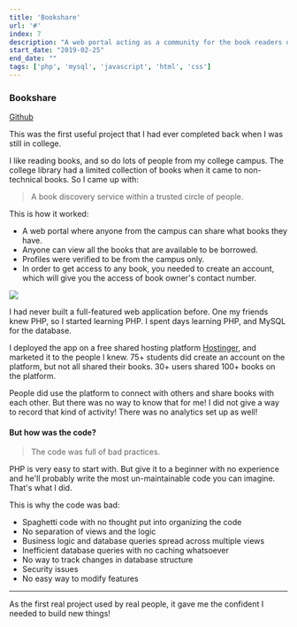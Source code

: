 ```yaml
---
title: 'Bookshare'
url: '#'
index: 7
description: "A web portal acting as a community for the book readers of the college WCE, Sangli built in PHP, MySQL, had 75+ active happy users when active."
start_date: "2019-02-25"
end_date: ""
tags: ['php', 'mysql', 'javascript', 'html', 'css']
---
```


### Bookshare

<a href="https://github.com/virajvchavan/bookshare" class="project_linkouts" target='_blank'>Github</a>

This was the first useful project that I had ever completed back when I was still in college.

I like reading books, and so do lots of people from my college campus. The college library had a limited collection of books when it came to non-technical books. So I came up with:

> A book discovery service within a trusted circle of people.

This is how it worked:
- A web portal where anyone from the campus can share what books they have.
- Anyone can view all the books that are available to be borrowed.
- Profiles were verified to be from the campus only.
- In order to get access to any book, you needed to create an account, which will give you the access of book owner's contact number.

<img src="/bookshare.png"/>

I had never built a full-featured web application before. One my friends knew PHP, so I started learning PHP. I spent days learning PHP, and MySQL for the database.

I deployed the app on a free shared hosting platform <a href="https://www.hostinger.in/">Hostinger</a>, and marketed it to the people I knew. 75+ students did create an account on the platform, but not all shared their books. 30+ users shared 100+ books on the platform.

People did use the platform to connect with others and share books with each other. But there was no way to know that for me! I did not give a way to record that kind of activity! There was no analytics set up as well!

#### But how was the code?

> The code was full of bad practices.

PHP is very easy to start with. But give it to a beginner with no experience and he'll probably write the most un-maintainable code you can imagine. That's what I did.

This is why the code was bad:
- Spaghetti code with no thought put into organizing the code
- No separation of views and the logic
- Business logic and database queries spread across multiple views
- Inefficient database queries with no caching whatsoever
- No way to track changes in database structure
- Security issues
- No easy way to modify features

---

As the first real project used by real people, it gave me the confident I needed to build new things!
